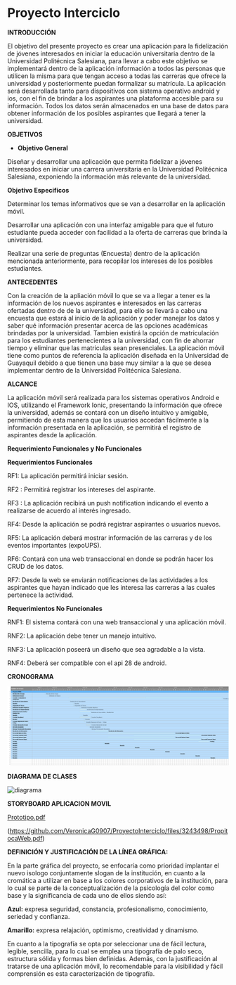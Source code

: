 # Proyecto Interciclo

**INTRODUCCIÓN** 

El objetivo del presente proyecto es crear una aplicación para la fidelización de jóvenes interesados en iniciar la educación universitaria dentro de la Universidad Politécnica Salesiana, para llevar a cabo este objetivo se implementará dentro de la aplicación información a todos las personas que utilicen la misma para que tengan acceso a todas las carreras que ofrece la universidad y posteriormente puedan formalizar su matrícula. La aplicación será desarrollada tanto para dispositivos con sistema operativo android y ios, con el fin de brindar a los aspirantes una plataforma accesible para su información. Todos los datos serán almacenados en una base de datos para obtener información de los posibles aspirantes que llegará a tener la universidad. 


**OBJETIVOS**

 * **Objetivo General**

Diseñar y desarrollar una aplicación que permita fidelizar a jóvenes interesados en iniciar una carrera universitaria en la Universidad Politécnica Salesiana, exponiendo la información más relevante de la universidad.

**Objetivo Especificos** 


Determinar los temas informativos que se van a desarrollar en la aplicación móvil. 

Desarrollar una aplicación con una interfaz amigable para que el futuro estudiante pueda acceder con facilidad a la oferta de carreras que brinda la universidad.

Realizar una serie de preguntas (Encuesta) dentro de la aplicación mencionada anteriormente, para recopilar los intereses de los posibles estudiantes.


**ANTECEDENTES**

Con la creación de la apliación móvil lo que se va a llegar a tener es la información de los nuevos aspirantes e interesados en las carreras ofertadas dentro de de la universidad, para ello se llevará a cabo una encuesta que estará al inicio de la aplicación y poder manejar los datos y saber qué información presentar acerca de las opciones académicas brindadas por la universidad. Tambien existirá la opción de matriculación para los estudiantes pertenecientes a la universidad, con fin de ahorrar tiempo y eliminar que las matriculas sean presenciales. La aplicación móvil tiene como puntos de referencia la aplicación diseñada en la Universidad de Guayaquil debido a que tienen una base muy similar a la que se desea implementar dentro de la Universidad Politécnica Salesiana. 


**ALCANCE**

La aplicación móvil será realizada para los sistemas operativos Android e IOS, utilizando el Framework Ionic, presentando la información que ofrece la universidad, además se  contará con un diseño intuitivo y amigable, permitiendo de esta manera que los usuarios accedan fácilmente a la información presentada en la aplicación, se permitirá el registro de aspirantes desde la aplicación.

**Requerimiento Funcionales y No Funcionales**

**Requerimientos Funcionales**

RF1: La aplicación permitirá iniciar sesión.

RF2 : Permitirá registrar los intereses del aspirante.

RF3 : La aplicación recibirá un push notification indicando el evento a realizarse de acuerdo al interés ingresado.

RF4: Desde la aplicación se podrá registrar aspirantes o usuarios nuevos.

RF5: La aplicación deberá mostrar información de las carreras y de los eventos importantes (expoUPS).

RF6: Contará con una web transaccional en donde se podrán hacer los CRUD de los datos.

RF7: Desde la web se enviarán notificaciones de las actividades a los aspirantes que hayan indicado que les interesa las carreras a las cuales pertenece la actividad. 

**Requerimientos No Funcionales**

RNF1: El sistema contará con una web transaccional y una aplicación móvil.  

RNF2: La aplicación debe tener un manejo intuitivo.

RNF3: La aplicación poseerá un diseño que sea agradable a la vista.

RNF4: Deberá ser compatible con el api 28 de android.

**CRONOGRAMA**

![alt tag](https://github.com/VeronicaG0907/ProyectoInterciclo/blob/master/cronograma1.png)


**DIAGRAMA DE CLASES**

![diagrama](https://user-images.githubusercontent.com/47520065/58743534-e7776380-83f8-11e9-91f6-a1fa01c932b6.JPG)


**STORYBOARD APLICACION MOVIL**

[Prototipo.pdf](https://github.com/VeronicaG0907/ProyectoInterciclo/files/3243350/Prototipo.pdf)


(https://github.com/VeronicaG0907/ProyectoInterciclo/files/3243498/PropitocaWeb.pdf)


**DEFINICIÓN Y JUSTIFICACIÓN DE LA LÍNEA GRÁFICA:**

En la parte gráfica del proyecto, se enfocaría como prioridad implantar el nuevo isologo conjuntamente slogan de la institución, en cuanto a la cromática a utilizar en base a los colores corporativos de la institución, para lo cual se parte de la conceptualización de la psicología del color como base y la significancia de cada uno de ellos siendo así: 

**Azul:** expresa seguridad, constancia, profesionalismo, conocimiento, seriedad y confianza.

**Amarillo:** expresa relajación, optimismo, creatividad y dinamismo. 

En cuanto a la tipografía se opta por seleccionar una de fácil lectura, legible, sencilla, para lo cual se emplea una tipografía de palo seco, estructura sólida y formas bien definidas. Además, con la justificación al tratarse de una aplicación móvil, lo recomendable para la visibilidad y fácil comprensión es esta caracterización de tipografía. 
